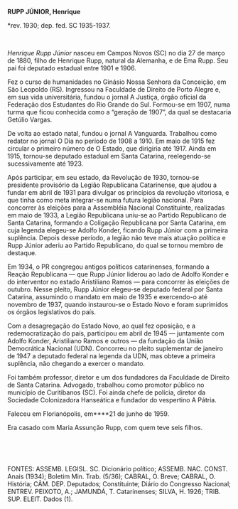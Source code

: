 **RUPP JÚNIOR, Henrique**

\*rev. 1930; dep. fed. SC 1935-1937.

 

*Henrique Rupp Júnior* nasceu em Campos Novos (SC) no dia 27 de março de
1880, filho de Henrique Rupp, natural da Alemanha, e de Ema Rupp. Seu
pai foi deputado estadual entre 1901 e 1906.

Fez o curso de humanidades no Ginásio Nossa Senhora da Conceição, em São
Leopoldo (RS). Ingressou na Faculdade de Direito de Porto Alegre e, em
sua vida universitária, fundou o jornal A Justiça, órgão oficial da
Federação dos Estudantes do Rio Grande do Sul. Formou-se em 1907, numa
turma que ficou conhecida como a “geração de 1907”, da qual se
destacaria Getúlio Vargas.

De volta ao estado natal, fundou o jornal A Vanguarda. Trabalhou como
redator no jornal O Dia no período de 1908 a 1910. Em maio de 1915 fez
circular o primeiro número de O Estado, que dirigiria até 1917. Ainda em
1915, tornou-se deputado estadual em Santa Catarina, reelegendo-se
sucessivamente até 1923.

Após participar, em seu estado, da Revolução de 1930, tornou-se
presidente provisório da Legião Republicana Catarinense, que ajudou a
fundar em abril de 1931 para divulgar os princípios da revolução
vitoriosa, e que tinha como meta integrar-se numa futura legião
nacional. Para concorrer às eleições para a Assembléia Nacional
Constituinte, realizadas em maio de 1933, a Legião Republicana uniu-se
ao Partido Republicano de Santa Catarina, formando a Coligação
Republicana por Santa Catarina, em cuja legenda elegeu-se Adolfo Konder,
ficando Rupp Júnior com a primeira suplência. Depois desse período, a
legião não teve mais atuação política e Rupp Júnior aderiu ao Partido
Republicano, do qual se tornou membro de destaque.

Em 1934, o PR congregou antigos políticos catarinenses, formando a
Reação Republicana — que Rupp Júnior liderou ao lado de Adolfo Konder e
do interventor no estado Aristiliano Ramos — para concorrer às eleições
de outubro. Nesse pleito, Rupp Júnior elegeu-se deputado federal por
Santa Catarina, assumindo o mandato em maio de 1935 e exercendo-o até
novembro de 1937, quando instaurou-se o Estado Novo e foram suprimidos
os órgãos legislativos do país.

Com a desagregação do Estado Novo, ao qual fez oposição, e a
redemocratização do país, participou em abril de 1945 — juntamente com
Adolfo Konder, Aristiliano Ramos e outros — da fundação da União
Democrática Nacional (UDN). Concorreu no pleito suplementar de janeiro
de 1947 a deputado federal na legenda da UDN, mas obteve a primeira
suplência, não chegando a exercer o mandato.

Foi também professor, diretor e um dos fundadores da Faculdade de
Direito de Santa Catarina. Advogado, trabalhou como promotor público no
município de Curitibanos (SC). Foi ainda chefe de polícia, diretor da
Sociedade Colonizadora Hanseática e fundador do vespertino A Pátria.

Faleceu em Florianópolis, em****21 de junho de 1959.

Era casado com Maria Assunção Rupp, com quem teve seis filhos.

 

 

FONTES: ASSEMB. LEGISL. SC. Dicionário político; ASSEMB. NAC. CONST.
Anais (1934); Boletim Min. Trab. (5/36); CABRAL, O. Breve; CABRAL, O.
História; CÂM. DEP. Deputados; Constituinte; Diário do Congresso
Nacional; ENTREV. PEIXOTO, A.; JAMUNDÁ, T. Catarinenses; SILVA, H. 1926;
TRIB. SUP. ELEIT. Dados (1).

 
